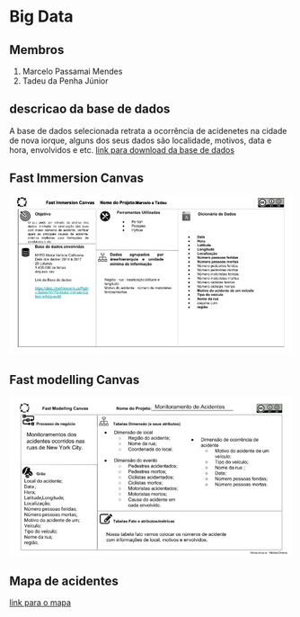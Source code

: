 # Big Data

## Membros
1. Marcelo Passamai Mendes
2. Tadeu da Penha Júnior

## descricao da base de dados
A base de dados selecionada retrata a ocorrência de acidenetes na cidade de nova iorque, alguns dos seus dados são localidade, motivos, data e hora, envolvidos e etc. 
[link para download da base de dados](https://data.cityofnewyork.us/Public-Safety/NYPD-Motor-Vehicle-Collisions/h9gi-nx95?fbclid=IwAR2XYyTJ3G03QmmkpV5kyPQ2r9dAR8_fhWquPDzGMc0HL2vRZEX192oduEI)
## Fast Immersion Canvas
![FIC](https://github.com/MarceloMendes94/big-data/blob/master/modelos/Fast%20Immersion%20Canvas.jpg)

## Fast modelling Canvas 
![FMC](https://github.com/MarceloMendes94/big-data/blob/master/modelos/Fast%20modelling%20Canvas%20Acidentes%20NYC.jpg)


## Mapa de acidentes
[link para o mapa](https://nbviewer.jupyter.org/github/MarceloMendes94/big-data/blob/master/mapa_nyc.ipynb) 
